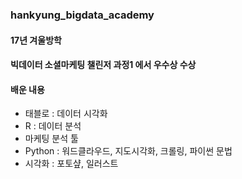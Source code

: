### hankyung_bigdata_academy

#### 17년 겨울방학

#### 빅데이터 소셜마케팅 챌린저 과정1 에서 우수상 수상

#### 배운 내용
* 태블로 : 데이터 시각화
* R : 데이터 분석
* 마케팅 분석 툴 
* Python : 워드클라우드, 지도시각화, 크롤링, 파이썬 문법 
* 시각화 : 포토샾, 일러스트
